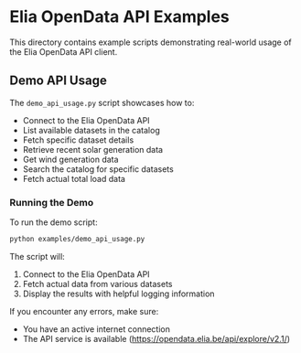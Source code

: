 # Elia OpenData API Examples

This directory contains example scripts demonstrating real-world usage of the Elia OpenData API client.

## Demo API Usage

The `demo_api_usage.py` script showcases how to:
- Connect to the Elia OpenData API
- List available datasets in the catalog
- Fetch specific dataset details
- Retrieve recent solar generation data
- Get wind generation data
- Search the catalog for specific datasets
- Fetch actual total load data

### Running the Demo

To run the demo script:

```bash
python examples/demo_api_usage.py
```

The script will:
1. Connect to the Elia OpenData API
2. Fetch actual data from various datasets
3. Display the results with helpful logging information

If you encounter any errors, make sure:
- You have an active internet connection
- The API service is available (https://opendata.elia.be/api/explore/v2.1/)